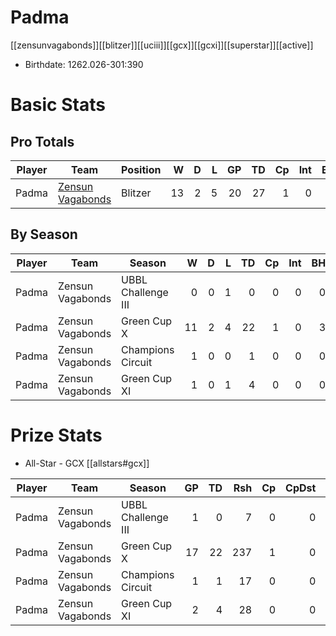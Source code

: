 # Padma

[[zensunvagabonds]][[blitzer]][[uciii]][[gcx]][[gcxi]][[superstar]][[active]]

* Birthdate: 1262.026-301:390

# Basic Stats

## Pro Totals

| Player           | Team        | Position      | W | D | L | GP | TD | Cp | Int | BH | SI | Ki | MVP | SPP |
|------------------|-------------|---------------|--:|--:|--:|---:|---:|---:|----:|---:|---:|---:|----:|----:|
| Padma  | [Zensun Vagabonds](../teams/zensunvagabonds) | Blitzer  |   13 |    2 |    5 |   20 |   27 |    1 |    0 |    3 |    2 |    0 |    3 |  107 |


## By Season

| Player | Team         | Season          | W | D | L | TD | Cp | Int | BH | SI | Ki | MVP | SPP |
|--------|--------------|-----------------|--:|--:|--:|---:|---:|----:|---:|---:|---:|----:|----:|
| Padma  | Zensun Vagabonds | UBBL Challenge III |    0 |    0 |    1 |    0 |    0 |    0 |    0 |    0 |    0 |    1 |    5 |
| Padma  | Zensun Vagabonds | Green Cup X        |   11 |    2 |    4 |   22 |    1 |    0 |    3 |    2 |    0 |    2 |   87 |
| Padma  | Zensun Vagabonds | Champions Circuit  |    1 |    0 |    0 |    1 |    0 |    0 |    0 |    0 |    0 |    1 |    8 |
| Padma  | Zensun Vagabonds | Green Cup XI       |    1 |    0 |    1 |    4 |    0 |    0 |    0 |    0 |    0 |    0 |   12 |


# Prize Stats

* All-Star - GCX [[allstars#gcx]]

| Player | Team         | Season          | GP | TD | Rsh | Cp | CpDst | Ctch | Int | Cas | Blk | Sck | MVP | SPP |
|--------|--------------|-----------------|---:|---:|----:|---:|------:|-----:|----:|----:|----:|----:|----:|----:|
| Padma  | Zensun Vagabonds | UBBL Challenge III |  1 |    0 |    7 |    0 |     0 |    0 |    0 |    0 |    3 |    0 |    1 |    5 |
| Padma  | Zensun Vagabonds | Green Cup X        | 17 |   22 |  237 |    1 |     0 |   21 |    0 |    5 |   49 |    2 |    2 |   87 |
| Padma  | Zensun Vagabonds | Champions Circuit  |  1 |    1 |   17 |    0 |     0 |    2 |    0 |    0 |    1 |    0 |    1 |    8 |
| Padma  | Zensun Vagabonds | Green Cup XI       |  2 |    4 |   28 |    0 |     0 |    2 |    0 |    0 |    5 |    0 |    0 |   12 |

